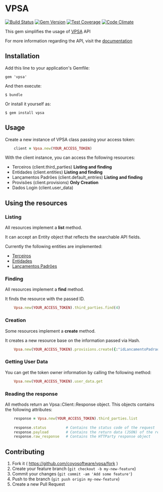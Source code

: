 # VPSA

[![Build Status](https://travis-ci.org/coyosoftware/vpsa.svg?branch=master)](https://travis-ci.org/coyosoftware/vpsa) [![Gem Version](https://badge.fury.io/rb/vpsa.svg)](http://badge.fury.io/rb/vpsa) [![Test Coverage](https://codeclimate.com/github/coyosoftware/vpsa/badges/coverage.svg)](https://codeclimate.com/github/coyosoftware/vpsa) [![Code Climate](https://codeclimate.com/github/coyosoftware/vpsa/badges/gpa.svg)](https://codeclimate.com/github/coyosoftware/vpsa)

This gem simplifies the usage of [VPSA](http://www.vpsa.com.br/) API

For more information regarding the API, visit the [documentation]

## Installation

Add this line to your application's Gemfile:

    gem 'vpsa'

And then execute:

    $ bundle

Or install it yourself as:

    $ gem install vpsa

## Usage

Create a new instance of VPSA class passing your access token:

```ruby
	client = Vpsa.new(YOUR_ACCESS_TOKEN)
```	

With the client instance, you can access the following resources:

* Terceiros (client.third_parties) **Listing and finding**
* Entidades (client.entities) **Listing and finding**
* Lançamentos Padrões (client.default_entries) **Listing and finding**
* Provisões (client.provisions) **Only Creation**
* Dados Login (client.user_data)

## Using the resources
### Listing
All resources implement a **list** method.

It can accept an Entity object that reflects the searchable API fields.

Currently the following entities are implemented:

* [Terceiros](lib/vpsa/searcher/administrative/third_party_searcher.rb)
* [Entidades](lib/vpsa/searcher/administrative/entity_searcher.rb)
* [Lançamentos Padrões](lib/vpsa/searcher/financial/default_entry_searcher.rb)

### Finding
All resources implement a **find** method.

It finds the resource with the passed ID.

```ruby
	Vpsa.new(YOUR_ACCESS_TOKEN).third_parties.find(4)
```

### Creation
Some resources implement a **create** method.

It creates a new resource base on the information passed via Hash.

```ruby
	Vpsa.new(YOUR_ACCESS_TOKEN).provisions.create({:"idLancamentoPadrao" => 3, :"idEntidade" => 1, :"idTerceiro" => 15, :"data" => "21-10-2012", :"valor" =>123.40, :"historico" => "histórico da provisão"})
```

### Getting User Data
You can get the token owner information by calling the following method:

```ruby
	Vpsa.new(YOUR_ACCESS_TOKEN).user_data.get
```

### Reading the response
All methods return an Vpsa::Client::Response object. This objects contains the following attributes:

```ruby
	response = Vpsa.new(YOUR_ACCESS_TOKEN).third_parties.list
	
	response.status			# Contains the status code of the request
	response.payload		# Contains the return data (JSON) of the request
	response.raw_response	# Contains the HTTParty response object
```

## Contributing

1. Fork it ( https://github.com/coyosoftware/vpsa/fork )
2. Create your feature branch (`git checkout -b my-new-feature`)
3. Commit your changes (`git commit -am 'Add some feature'`)
4. Push to the branch (`git push origin my-new-feature`)
5. Create a new Pull Request

[documentation]: https://github.com/VPSA/api/wiki/
